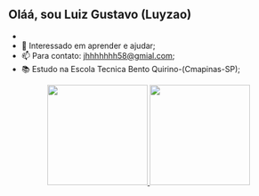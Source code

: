 ## Oláá, sou Luiz Gustavo (Luyzao)
-
- 👀 Interessado em aprender e ajudar;
- 📫 Para contato: jhhhhhhh58@gmial.com;
- 📚 Estudo na Escola Tecnica Bento Quirino-(Cmapinas-SP);

<div align="center">
  <a href="https://github.com/Luyzao">
  <img height="180em" src="https://github-readme-stats.vercel.app/api?username=luyzao&show_icons=true&theme=dracula&include_all_commits=true&count_private=true"/>
  <img height="180em" src="https://github-readme-stats.vercel.app/api/top-langs/?username=luyzao&layout=compact&langs_count=7&theme=dracula"/>
</div>

